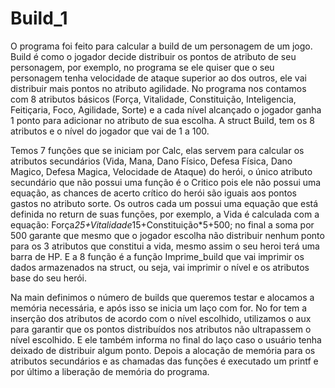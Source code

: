 # Build_1
O programa foi feito para calcular a build de um personagem de um jogo. Build é como o jogador decide distribuir os pontos de atributo de seu personagem, por exemplo, no programa se ele quiser que o seu personagem tenha velocidade de ataque superior ao dos outros, ele vai distribuir mais pontos no atributo agilidade. No programa nos contamos com 8 atributos básicos (Força, Vitalidade, Constituição, Inteligencia, Feitiçaria, Foco, Agilidade, Sorte) e a cada nível alcançado o jogador ganha 1 ponto para adicionar no atributo de sua escolha. A struct Build, tem os 8 atributos e o nível do jogador que vai de 1 a 100.

Temos 7 funções que se iniciam por Calc, elas servem para calcular os atributos secundários (Vida, Mana, Dano Físico, Defesa Física, Dano Magico, Defesa Magica, Velocidade de Ataque) do herói, o único atributo secundário que não possui uma função é o Critico pois ele não possui uma equação, as chances de acerto crítico do herói são iguais aos pontos gastos no atributo sorte. Os outros cada um possui uma equação que está definida no return de suas funções, por exemplo, a Vida é calculada com a equação: Força*25+Vitalidade*15+Constituição*5+500; no final a soma por 500 garante que mesmo que o jogador escolha não distribuir nenhum ponto para os 3 atributos que constitui a vida, mesmo assim o seu heroi terá uma barra de HP. E a 8 função é a função Imprime_build que vai imprimir os dados armazenados na struct, ou seja, vai imprimir o nível e os atributos base do seu herói.

Na main definimos o número de builds que queremos testar e alocamos a memória necessária, e após isso se inicia um laço com for. No for tem a inserção dos atributos de acordo com o nível escolhido, utilizamos o aux para garantir que os pontos distribuídos nos atributos não ultrapassem o nível escolhido. E ele também informa no final do laço caso o usuário tenha deixado de distribuir algum ponto. Depois a alocação de memória para os atributos secundários e as chamadas das funções é executado um printf e por último a liberação de memória do programa.
